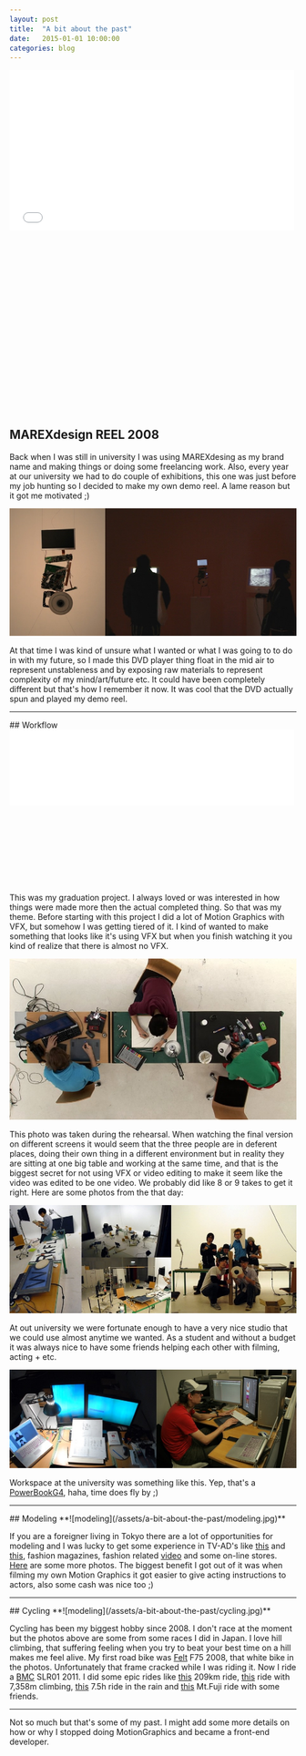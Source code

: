 ```yaml
---
layout: post
title:  "A bit about the past"
date:   2015-01-01 10:00:00
categories: blog
---
```


<div class="video-container" style="padding-bottom: 62.25%;">
<iframe src="//player.vimeo.com/video/50461073?title=0&amp;byline=0&amp;portrait=0" width="500" height="282" frameborder="0"></iframe>
</div>

## MAREXdesign REEL 2008
Back when I was still in university I was using MAREXdesing as my brand name and making things or doing some freelancing work. Also, every year at our university we had to do couple of exhibitions, this one was just before my job hunting so I decided to make my own demo reel. A lame reason but it got me motivated ;)

![MAREXdesign REEL 2008](/assets/a-bit-about-the-past/demoreel-2008.jpg)

At that time I was kind of unsure what I wanted or what I was going to to do in with my future, so I made this DVD player thing float in the mid air to represent unstableness and by exposing raw materials to represent complexity of my mind/art/future etc. It could have been completely different but that's how I remember it now. It was cool that the DVD actually spun and played my demo reel.

<hr>
## Workflow
<div class="video-container" style="padding-bottom: 27%;">
<iframe src="//player.vimeo.com/video/50513026?title=0&amp;byline=0&amp;portrait=0" width="500" height="133" frameborder="0"></iframe>
</div>

This was my graduation project. I always loved or was interested in how things were made more then the actual completed thing. So that was my theme. Before starting with this project I did a lot of Motion Graphics with VFX, but somehow I was getting tiered of it. I kind of wanted to make something that looks like it's using VFX but when you finish watching it you kind of realize that there is almost no VFX.

![Workflow](/assets/a-bit-about-the-past/workflow-table.jpg)

This photo was taken during the rehearsal. When watching the final version on different screens it would seem that the three people are in deferent places, doing their own thing in a different environment but in reality they are sitting at one big table and working at the same time, and that is the biggest secret for not using VFX or video editing to make it seem like the video was edited to be one video. We probably did like 8 or 9 takes to get it right. Here are some photos from the that day:

![Workflow backs tage](/assets/a-bit-about-the-past/workflow-backstage.jpg)

At out university we were fortunate enough to have a very nice studio that we could use almost anytime we wanted. As a student and without a budget it was always nice to have some friends helping each other with filming, acting + etc.

![Workspace](/assets/a-bit-about-the-past/workspace.jpg)

Workspace at the university was something like this. Yep, that's a [PowerBookG4](http://apple-history.com/compare/pg4_15167/mbp_15_mid_12), haha, time does fly by ;)

<hr>
## Modeling
**![modeling](/assets/a-bit-about-the-past/modeling.jpg)**

If you are a foreigner living in Tokyo there are a lot of opportunities for modeling and I was lucky to get some experience in TV-AD's like [this](https://www.youtube.com/watch?v=MpWq3SaCzJg) and [this](https://www.youtube.com/watch?v=GIxPNFkwO8A), fashion magazines, fashion related [video](https://www.youtube.com/watch?v=tu1fvd6-u-U) and some on-line stores. [Here](/model/index.html) are some more photos. The biggest benefit I got out of it was when filming my own Motion Graphics it got easier to give acting instructions to actors, also some cash was nice too ;)

<hr>
## Cycling
**![modeling](/assets/a-bit-about-the-past/cycling.jpg)**

Cycling has been my biggest hobby since 2008. I don't race at the moment but the photos above are some from some races I did in Japan. I love hill climbing, that suffering feeling when you try to beat your best time on a hill makes me feel alive. My first road bike was [Felt](http://www.feltbicycles.com/) F75 2008, that white bike in the photos. Unfortunately that frame cracked while I was riding it. Now I ride a [BMC](http://www.bmc-switzerland.com/) SLR01 2011. I did some epic rides like [this](https://www.strava.com/activities/595861) 209km ride, [this](https://www.strava.com/activities/1581861) ride with 7,358m climbing, [this](https://www.strava.com/activities/6777065) 7.5h ride in the rain and [this](https://www.strava.com/activities/190857535) Mt.Fuji ride with some friends.

<hr>
Not so much but that's some of my past. I might add some more details on how or why I stopped doing MotionGraphics and became a front-end developer.
